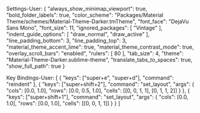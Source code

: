 Settings-User:
{
	"always_show_minimap_viewport": true,
	"bold_folder_labels": true,
	"color_scheme": "Packages/Material Theme/schemes/Material-Theme-Darker.tmTheme",
	"font_face": "DejaVu Sans Mono",
	"font_size": 11,
	"ignored_packages":
	[
		"Vintage"
	],
	"indent_guide_options":
	[
		"draw_normal",
		"draw_active"
	],
	"line_padding_bottom": 3,
	"line_padding_top": 3,
	"material_theme_accent_lime": true,
	"material_theme_contrast_mode": true,
	"overlay_scroll_bars": "enabled",
	"rulers":
	[
		80
	],
	"tab_size": 4,
	"theme": "Material-Theme-Darker.sublime-theme",
	"translate_tabs_to_spaces": true,
	"show_full_path": true
}




Key Bindings-User:
[ 
  { "keys": ["super+e", "super+d"], "command": "reindent" },
  {
    "keys": ["super+shift+2"],
    "command": "set_layout",
    "args": {
      "cols": [0.0, 1.0],
      "rows": [0.0, 0.5, 1.0],
      "cells": [[0, 0, 1, 1], [0, 1, 1, 2]]
    }
  },
  {
    "keys": ["super+shift+1"],
    "command": "set_layout",
    "args": {
      "cols": [0.0, 1.0],
      "rows": [0.0, 1.0],
      "cells": [[0, 0, 1, 1]]
    }
  }
]

